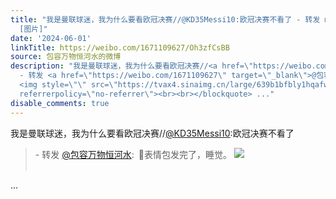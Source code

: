 ```yaml
---
title: "我是曼联球迷，我为什么要看欧冠决赛//@KD35Messi10:欧冠决赛不看了 - 转发 @包容万物恒河水:&ensp;\U0001F53B表情包发完了，睡觉。
  [图片]"
date: '2024-06-01'
linkTitle: https://weibo.com/1671109627/Oh3zfCsBB
source: 包容万物恒河水的微博
description: "我是曼联球迷，我为什么要看欧冠决赛//<a href=\"https://weibo.com/n/KD35Messi10\">@KD35Messi10</a>:欧冠决赛不看了<br><blockquote>
  - 转发 <a href=\"https://weibo.com/1671109627\" target=\"_blank\">@包容万物恒河水</a>: \U0001F53B表情包发完了，睡觉。
  <img style=\"\" src=\"https://tvax4.sinaimg.cn/large/639b1bfbly1hqafwfwhefj20k00h90wq.jpg\"
  referrerpolicy=\"no-referrer\"><br><br></blockquote> ..."
disable_comments: true
---
```

我是曼联球迷，我为什么要看欧冠决赛//<a href="https://weibo.com/n/KD35Messi10">@KD35Messi10</a>:欧冠决赛不看了<br><blockquote> - 转发 <a href="https://weibo.com/1671109627" target="_blank">@包容万物恒河水</a>: 🔻表情包发完了，睡觉。 <img style="" src="https://tvax4.sinaimg.cn/large/639b1bfbly1hqafwfwhefj20k00h90wq.jpg" referrerpolicy="no-referrer"><br><br></blockquote> ...